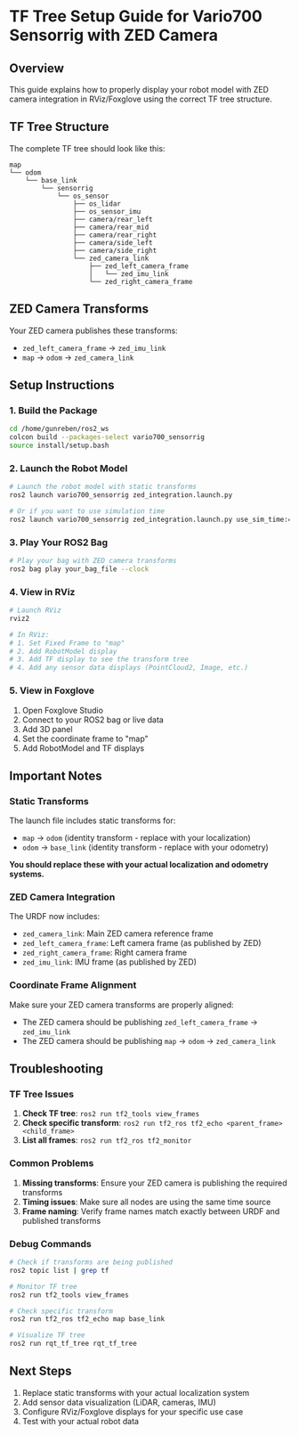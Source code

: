 # TF Tree Setup Guide for Vario700 Sensorrig with ZED Camera

## Overview

This guide explains how to properly display your robot model with ZED camera integration in RViz/Foxglove using the correct TF tree structure.

## TF Tree Structure

The complete TF tree should look like this:

```
map
└── odom
    └── base_link
        └── sensorrig
            └── os_sensor
                ├── os_lidar
                ├── os_sensor_imu
                ├── camera/rear_left
                ├── camera/rear_mid
                ├── camera/rear_right
                ├── camera/side_left
                ├── camera/side_right
                └── zed_camera_link
                    ├── zed_left_camera_frame
                    │   └── zed_imu_link
                    └── zed_right_camera_frame
```

## ZED Camera Transforms

Your ZED camera publishes these transforms:
- `zed_left_camera_frame` → `zed_imu_link`
- `map` → `odom` → `zed_camera_link`

## Setup Instructions

### 1. Build the Package

```bash
cd /home/gunreben/ros2_ws
colcon build --packages-select vario700_sensorrig
source install/setup.bash
```

### 2. Launch the Robot Model

```bash
# Launch the robot model with static transforms
ros2 launch vario700_sensorrig zed_integration.launch.py

# Or if you want to use simulation time
ros2 launch vario700_sensorrig zed_integration.launch.py use_sim_time:=true
```

### 3. Play Your ROS2 Bag

```bash
# Play your bag with ZED camera transforms
ros2 bag play your_bag_file --clock
```

### 4. View in RViz

```bash
# Launch RViz
rviz2

# In RViz:
# 1. Set Fixed Frame to "map"
# 2. Add RobotModel display
# 3. Add TF display to see the transform tree
# 4. Add any sensor data displays (PointCloud2, Image, etc.)
```

### 5. View in Foxglove

1. Open Foxglove Studio
2. Connect to your ROS2 bag or live data
3. Add 3D panel
4. Set the coordinate frame to "map"
5. Add RobotModel and TF displays

## Important Notes

### Static Transforms

The launch file includes static transforms for:
- `map` → `odom` (identity transform - replace with your localization)
- `odom` → `base_link` (identity transform - replace with your odometry)

**You should replace these with your actual localization and odometry systems.**

### ZED Camera Integration

The URDF now includes:
- `zed_camera_link`: Main ZED camera reference frame
- `zed_left_camera_frame`: Left camera frame (as published by ZED)
- `zed_right_camera_frame`: Right camera frame
- `zed_imu_link`: IMU frame (as published by ZED)

### Coordinate Frame Alignment

Make sure your ZED camera transforms are properly aligned:
- The ZED camera should be publishing `zed_left_camera_frame` → `zed_imu_link`
- The ZED camera should be publishing `map` → `odom` → `zed_camera_link`

## Troubleshooting

### TF Tree Issues

1. **Check TF tree**: `ros2 run tf2_tools view_frames`
2. **Check specific transform**: `ros2 run tf2_ros tf2_echo <parent_frame> <child_frame>`
3. **List all frames**: `ros2 run tf2_ros tf2_monitor`

### Common Problems

1. **Missing transforms**: Ensure your ZED camera is publishing the required transforms
2. **Timing issues**: Make sure all nodes are using the same time source
3. **Frame naming**: Verify frame names match exactly between URDF and published transforms

### Debug Commands

```bash
# Check if transforms are being published
ros2 topic list | grep tf

# Monitor TF tree
ros2 run tf2_tools view_frames

# Check specific transform
ros2 run tf2_ros tf2_echo map base_link

# Visualize TF tree
ros2 run rqt_tf_tree rqt_tf_tree
```

## Next Steps

1. Replace static transforms with your actual localization system
2. Add sensor data visualization (LiDAR, cameras, IMU)
3. Configure RViz/Foxglove displays for your specific use case
4. Test with your actual robot data
